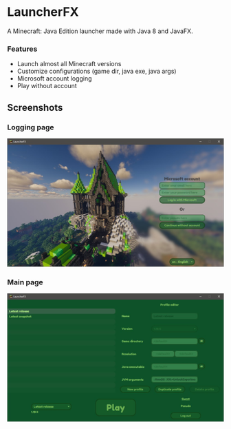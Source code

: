 # LauncherFX
 A Minecraft: Java Edition launcher made with Java 8 and JavaFX.

### Features
* Launch almost all Minecraft versions
* Customize configurations (game dir, java exe, java args)
* Microsoft account logging
* Play without account

## Screenshots

### Logging page
![Logging page](readme_assets/logging_page.jpg)

### Main page
![Main page](readme_assets/profiles_page.jpg)
